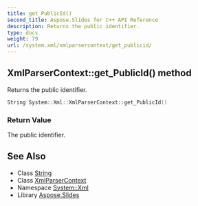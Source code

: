 ```yaml
---
title: get_PublicId()
second_title: Aspose.Slides for C++ API Reference
description: Returns the public identifier.
type: docs
weight: 79
url: /system.xml/xmlparsercontext/get_publicid/
---
```

## XmlParserContext::get_PublicId() method


Returns the public identifier.

```cpp
String System::Xml::XmlParserContext::get_PublicId()
```


### Return Value

The public identifier.

## See Also

* Class [String](../../../system/string/)
* Class [XmlParserContext](../)
* Namespace [System::Xml](../../)
* Library [Aspose.Slides](../../../)